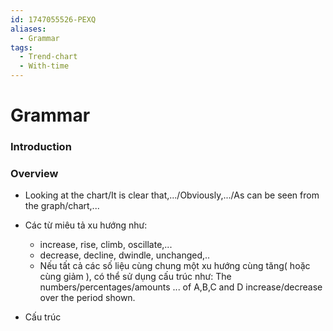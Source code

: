 ```yaml
---
id: 1747055526-PEXQ
aliases:
  - Grammar
tags:
  - Trend-chart
  - With-time
---
```


# Grammar

### Introduction

### Overview

- Looking at the chart/It is clear that,.../Obviously,.../As can be seen from the graph/chart,...

- Các từ miêu tả xu hướng như:
    - increase, rise, climb, oscillate,...
    - decrease, decline, dwindle, unchanged,..
    - Nếu tất cả các số liệu cùng chung một xu hướng cùng tăng( hoặc cùng giảm ), có thể sử dụng cấu trúc như: The numbers/percentages/amounts ... of A,B,C and D increase/decrease over the period shown.

- Cấu trúc 

